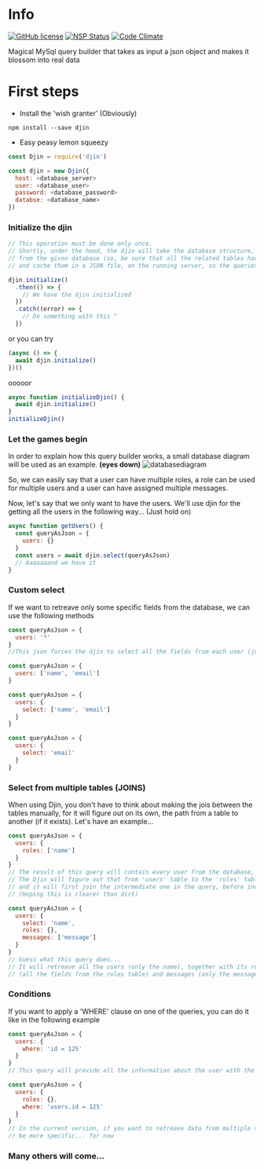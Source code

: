 # Info

[![GitHub license](https://img.shields.io/badge/license-MIT-blue.svg)](https://raw.githubusercontent.com/ovidiuionut94/djin/master/LICENSE) 
[![NSP Status](https://nodesecurity.io/orgs/djin/projects/a1c8849c-bf3d-4cdc-9e6c-262e388ca165/badge)](https://nodesecurity.io/orgs/djin/projects/a1c8849c-bf3d-4cdc-9e6c-262e388ca165)
[![Code Climate](https://codeclimate.com/github/ovidiuionut94/djin/badges/gpa.svg)](https://codeclimate.com/github/ovidiuionut94/djin)

Magical MySql query builder that takes as input a json object and makes it blossom into real data

# First steps
- Install the 'wish granter' (Obviously)

```
npm install --save djin
```
        
- Easy peasy lemon squeezy

```js
const Djin = require('djin')

const djin = new Djin({
  host: <database_server>
  user: <database_user>
  password: <database_password>
  databse: <database_name>
})

```

### Initialize the djin
   
```js
// This operation must be done only once.
// Shortly, under the hood, the djin will take the database structure, together with all the foreign keys 
// from the given database (so, be sure that all the related tables have the required foreign keys created) 
// and cache them in a JSON file, on the running server, so the queries can be created asap.

djin.initialize()
  .then(() => {
    // We have the djin initialized
  })
  .catch((error) => {
    // Do something with this ^
  })
```

or you can try

```js
(async () => {
  await djin.initialize()
})()
```

ooooor

```js
async function initializeDjin() {
  await djin.initialize()
}
initializeDjin()
```

### Let the games begin
In order to explain how this query builder works, a small database diagram will be used as an example. <b> (eyes down) </b>
![databasediagram](https://user-images.githubusercontent.com/11486739/27407362-ae69782c-56e0-11e7-92d7-e3690f09035d.jpg)

So, we can easily say that a user can have multiple roles, a role can be used for 
multiple users and a user can have assigned multiple messages.

Now, let's say that we only want to have the users. We'll use djin for the getting all the users in the following way... (Just hold on)
```js
async function getUsers() {
  const queryAsJson = {
    users: {}
  }
  const users = await djin.select(queryAsJson)
  // Aaaaaaand we have it
}
```
### Custom select
If we want to retreave only some specific fields from the database, we can use the following methods
```js
const queryAsJson = {
  users: '*'
}
//This json forces the djin to select all the fields from each user (just like an empty object, as above)
```

```js
const queryAsJson = {
  users: ['name', 'email']
}
```

```js
const queryAsJson = {
  users: {
    select: ['name', 'email']
  }
}
```

```js
const queryAsJson = {
  users: {
    select: 'email'
  }
}
```

### Select from multiple tables <b>(JOINS)</b>
When using Djin, you don't have to think about making the jois between the tables manually, for it will figure out on
its own, the path from a table to another (if it exists).
Let's have an example...

```js
const queryAsJson = {
  users: {
    roles: ['name']
  }
}
// The result of this query will contain every user from the database, together with its role
// The Djin will figure out that from 'users' table to the 'roles' table exists an intermediate, 
// and it will first join the intermediate one in the query, before including the 'roles' table 
// (Hoping this is clearer than dirt)
```

```js
const queryAsJson = {
  users: {
    select: 'name',
    roles: {},
    messages: ['message']
  }
}
// Guess what this query does...
// It will retreave all the users (only the name), together with its roles 
// (all the fields from the roles table) and messages (only the message field)
```

### Conditions
If you want to apply a 'WHERE' clause on one of the queries, you can do it like in the following example
```js
const queryAsJson = {
  users: {
    where: 'id = 125'
  }
}
// This query will provide all the information about the user with the id = 125
```

```js
const queryAsJson = {
  users: {
    roles: {},
    where: 'users.id = 125'
  }
}
// In the current version, if you want to retreave data from multiple tables, the query must
// be more specific... for now
```

### Many others will come...


